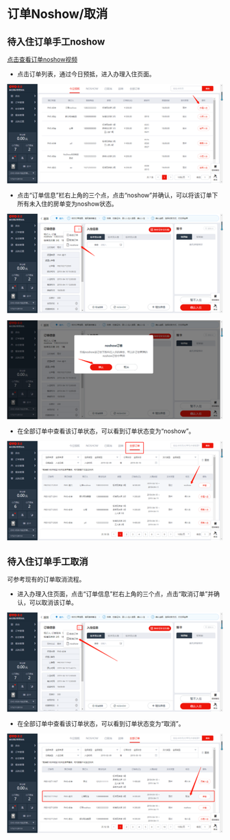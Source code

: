 # 订单Noshow/取消

## 待入住订单手工noshow

[点击查看订单noshow视频](http://crs-pms-vidio.oss-cn-beijing.aliyuncs.com/%E5%A4%9C%E5%AE%A1-%E6%95%B4%E5%8D%95noshow.mp4)

* 点击订单列表，通过今日预抵，进入办理入住页面。

![](../../../.gitbook/assets/image%20%28462%29.png)

* 点击“订单信息”栏右上角的三个点，点击“noshow”并确认，可以将该订单下所有未入住的房单变为noshow状态。

![](../../../.gitbook/assets/image%20%28579%29.png)

![](../../../.gitbook/assets/image%20%28898%29.png)

* 在全部订单中查看该订单状态，可以看到订单状态变为“noshow”。

![](../../../.gitbook/assets/image%20%28165%29.png)

## 待入住订单手工取消

可参考现有的订单取消流程。

* 进入办理入住页面，点击“订单信息”栏右上角的三个点，点击“取消订单”并确认，可以取消该订单。

![](../../../.gitbook/assets/image%20%28485%29.png)

* 在全部订单中查看该订单状态，可以看到订单状态变为“取消”。

![](../../../.gitbook/assets/image%20%28363%29.png)

### 

